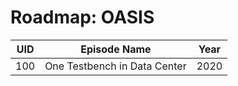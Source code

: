
# Roadmap: OASIS

| UID | Episode Name | Year |
|-----|--------------|------|
|100  | One Testbench in Data Center | 2020 |
